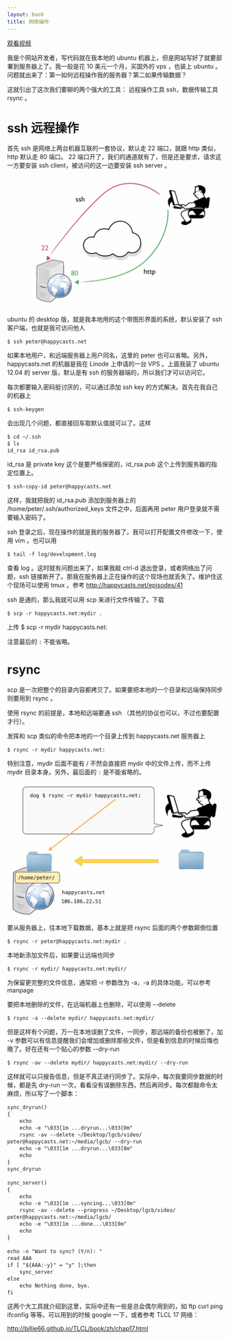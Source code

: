 ```yaml
---
layout: book
title: 网络操作
---
```



[观看视频](http://www.imooc.com/video/3555)

我是个网站开发者，写代码就在我本地的 ubuntu 机器上，但是网站写好了就要部署到服务器上了。我一般是花 10 美元一个月，买国外的 vps ，也装上 ubuntu 。问题就出来了：第一如何远程操作我的服务器？第二如果传输数据？

这就引出了这次我们要聊的两个强大的工具： 远程操作工具 ssh，数据传输工具 rsync 。

# ssh 远程操作

首先 ssh 是网络上两台机器互联的一套协议，默认走 22 端口，就跟 http 类似， http 默认走 80 端口。
22 端口开了，我们的通道就有了，但是还是要求，请求这一方要安装 ssh client，被访问的这一边要安装 ssh server 。

![](images/ssh_port.png)

ubuntu 的 desktop 版，就是我本地用的这个带图形界面的系统，默认安装了 ssh 客户端，也就是我可访问他人

    $ ssh peter@happycasts.net

如果本地用户，和远端服务器上用户同名，这里的 peter 也可以省略。另外，happycasts.net 的机器是我在 Linode 上申请的一台 VPS 。上面我装了 ubuntu 12.04 的 server 版，默认是有 ssh 的服务器端的，所以我们才可以访问它。

每次都要输入密码挺讨厌的，可以通过添加 ssh key 的方式解决。首先在我自己的机器上

    $ ssh-keygen

会出现几个问题，都直接回车取默认值就可以了。这样

    $ cd ~/.ssh
    $ ls
    id_rsa id_rsa.pub

id_rsa 是 private key 这个是要严格保密的，id_rsa.pub 这个上传到服务器的指定位置上。

    $ ssh-copy-id peter@happycasts.net


 这样，我就把我的 id_rsa.pub 添加到服务器上的 /home/peter/.ssh/authorized_keys 文件之中，后面再用 peter 用户登录就不需要输入密码了。


ssh 登录之后，现在操作的就是我的服务器了。我可以打开配置文件修改一下，使用 vim 。也可以用

    $ tail -f log/development.log

查看 log 。这时就有问题出来了，如果我敲 ctrl-d 退出登录，或者网络出了问题，ssh 链接断开了。那我在服务器上正在操作的这个现场也就丢失了。维护住这个现场可以使用 tmux 。参考 <http://happycasts.net/episodes/41>


ssh 是通的，那么我就可以用 scp 来进行文件传输了。下载

    $ scp -r happycasts.net:mydir .

上传
    $ scp -r mydir happycasts.net:

注意最后的 `:` 不能省略。

# rsync

scp 是一次把整个的目录内容都拷贝了。如果要把本地的一个目录和远端保持同步则要用到 rsync 。

使用 rsync 的前提是，本地和远端要通 ssh （其他的协议也可以，不过也要配置才行）。

发挥和 scp 类似的命令把本地的一个目录上传到 happycasts.net 服务器上

    $ rsync -r mydir happycasts.net:

特别注意，mydir 后面不能有 / 不然会直接把 mydir 中的文件上传，而不上传 mydir 目录本身。另外，最后面的 `:` 是不能省略的。

![](images/rsync.png)

要从服务器上，往本地下载数据，基本上就是把 rsync 后面的两个参数颠倒位置

    $ rsync -r peter@happycasts.net:mydir .

本地新添加文件后，如果要让远端也同步

    $ rsync -r mydir/ happycasts.net:mydir/

为保留更完整的文件信息，通常把 -r 参数改为 -a，-a 的具体功能，可以参考 manpage

要把本地删除的文件，在远端机器上也删除，可以使用 --delete

    $ rsync -a --delete mydir/ happycasts.net:mydir/

但是这样有个问题，万一在本地误删了文件，一同步，那远端的备份也被删了，加 -v 参数可以有信息提醒我们会增加或删除那些文件，但是看到信息的时候后悔也晚了。好在还有一个贴心的参数 --dry-run

    $ rsync -av --delete mydir/ happycasts.net:mydir/ --dry-run

这样就可以只报告信息，但是不真正进行同步了。实际中，每次我要同步数据的时候，都是先 dry-run 一次，看看没有误删除东西，然后再同步。每次都敲命令太麻烦，所以写了一个脚本：

    sync_dryrun()
    {
        echo
        echo -e "\033[1m ...dryrun...\033[0m"
        rsync -av --delete ~/Desktop/lgcb/video/ peter@happycasts.net:~/media/lgcb/ --dry-run
        echo -e "\033[1m ...dryrun...\033[0m"
        echo
    }
    sync_dryrun

    sync_server()
    {
        echo
        echo -e "\033[1m ...syncing...\033[0m"
        rsync -av --delete --progress ~/Desktop/lgcb/video/ peter@happycasts.net:~/media/lgcb/
        echo -e "\033[1m ...done...\033[0m"
        echo
    }

    echo -n "Want to sync? (Y/n): "
    read AAA
    if [ "${AAA:-y}" = "y" ];then
        sync_server
    else
        echo Nothing done, bye.
    fi



这两个大工具就介绍到这里，实际中还有一些是总会偶尔用到的，如 ftp curl ping ifconfig 等等。可以用到的时候 google 一下，或者参考 TLCL 17 网络：

<http://billie66.github.io/TLCL/book/zh/chap17.html>

